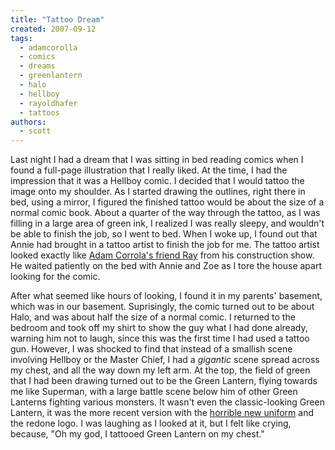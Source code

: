 ```yaml
---
title: "Tattoo Dream"
created: 2007-09-12
tags: 
  - adamcorolla
  - comics
  - dreams
  - greenlantern
  - halo
  - hellboy
  - rayoldhafer
  - tattoos
authors: 
  - scott
---
```


Last night I had a dream that I was sitting in bed reading comics when I found a full-page illustration that I really liked. At the time, I had the impression that it was a Hellboy comic. I decided that I would tattoo the image onto my shoulder. As I started drawing the outlines, right there in bed, using a mirror, I figured the finished tattoo would be about the size of a normal comic book. About a quarter of the way through the tattoo, as I was filling in a large area of green ink, I realized I was really sleepy, and wouldn't be able to finish the job, so I went to bed. When I woke up, I found out that Annie had brought in a tattoo artist to finish the job for me. The tattoo artist looked exactly like [Adam Corrola's friend Ray](http://www.flickr.com/photos/spaceninja/1366092119/) from his construction show. He waited patiently on the bed with Annie and Zoe as I tore the house apart looking for the comic.

After what seemed like hours of looking, I found it in my parents' basement, which was in our basement. Suprisingly, the comic turned out to be about Halo, and was about half the size of a normal comic. I returned to the bedroom and took off my shirt to show the guy what I had done already, warning him not to laugh, since this was the first time I had used a tattoo gun. However, I was shocked to find that instead of a smallish scene involving Hellboy or the Master Chief, I had a _gigantic_ scene spread across my chest, and all the way down my left arm. At the top, the field of green that I had been drawing turned out to be the Green Lantern, flying towards me like Superman, with a large battle scene below him of other Green Lanterns fighting various monsters. It wasn't even the classic-looking Green Lantern, it was the more recent version with the [horrible new uniform](http://www.flickr.com/photos/spaceninja/1366092277/) and the redone logo. I was laughing as I looked at it, but I felt like crying, because, "Oh my god, I tattooed Green Lantern on my chest."

